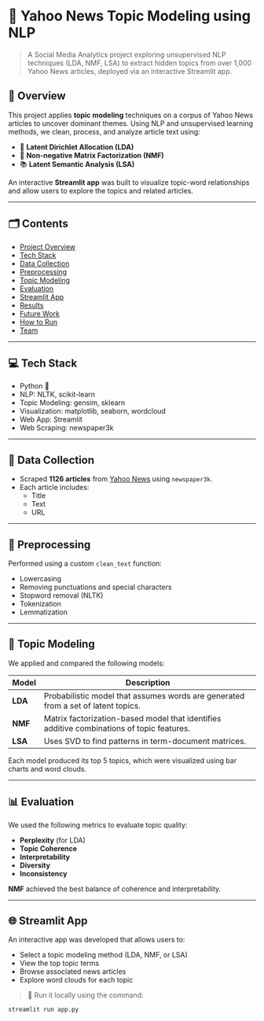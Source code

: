 # 📰 Yahoo News Topic Modeling using NLP

> A Social Media Analytics project exploring unsupervised NLP techniques (LDA, NMF, LSA) to extract hidden topics from over 1,000 Yahoo News articles, deployed via an interactive Streamlit app.

## 📌 Overview

This project applies **topic modeling** techniques on a corpus of Yahoo News articles to uncover dominant themes. Using NLP and unsupervised learning methods, we clean, process, and analyze article text using:

- 🧠 **Latent Dirichlet Allocation (LDA)**
- 🔎 **Non-negative Matrix Factorization (NMF)**
- 📚 **Latent Semantic Analysis (LSA)**

An interactive **Streamlit app** was built to visualize topic-word relationships and allow users to explore the topics and related articles.

---

## 🗂️ Contents

- [Project Overview](#-overview)
- [Tech Stack](#-tech-stack)
- [Data Collection](#-data-collection)
- [Preprocessing](#-preprocessing)
- [Topic Modeling](#-topic-modeling)
- [Evaluation](#-evaluation)
- [Streamlit App](#-streamlit-app)
- [Results](#-results)
- [Future Work](#-future-work)
- [How to Run](#-how-to-run)
- [Team](#-team)

---

## 💻 Tech Stack

- Python 🐍
- NLP: NLTK, scikit-learn
- Topic Modeling: gensim, sklearn
- Visualization: matplotlib, seaborn, wordcloud
- Web App: Streamlit
- Web Scraping: newspaper3k

---

## 📰 Data Collection

- Scraped **1126 articles** from [Yahoo News](https://news.yahoo.com) using `newspaper3k`.
- Each article includes:
  - Title
  - Text
  - URL

---

## 🧹 Preprocessing

Performed using a custom `clean_text` function:

- Lowercasing
- Removing punctuations and special characters
- Stopword removal (NLTK)
- Tokenization
- Lemmatization

---

## 🧠 Topic Modeling

We applied and compared the following models:

| Model | Description |
|-------|-------------|
| **LDA** | Probabilistic model that assumes words are generated from a set of latent topics. |
| **NMF** | Matrix factorization-based model that identifies additive combinations of topic features. |
| **LSA** | Uses SVD to find patterns in term-document matrices. |

Each model produced its top 5 topics, which were visualized using bar charts and word clouds.

---

## 📊 Evaluation

We used the following metrics to evaluate topic quality:

- **Perplexity** (for LDA)
- **Topic Coherence**
- **Interpretability**
- **Diversity**
- **Inconsistency**

**NMF** achieved the best balance of coherence and interpretability.

---

## 🌐 Streamlit App

An interactive app was developed that allows users to:

- Select a topic modeling method (LDA, NMF, or LSA)
- View the top topic terms
- Browse associated news articles
- Explore word clouds for each topic

> 📌 Run it locally using the command:
```bash
streamlit run app.py

